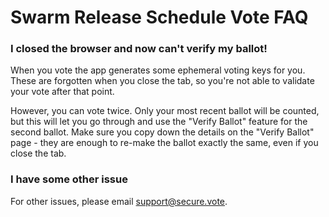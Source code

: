 # Swarm Release Schedule Vote FAQ

### I closed the browser and now can't verify my ballot!

When you vote the app generates some ephemeral voting keys for you. These are forgotten when you close the tab, so you're not able to validate your vote after that point.

However, you can vote twice. Only your most recent ballot will be counted, but this will let you go through and use the "Verify Ballot" feature for the second ballot. Make sure you copy down the details on the "Verify Ballot" page - they are enough to re-make the ballot exactly the same, even if you close the tab.

### I have some other issue

For other issues, please email [support@secure.vote](mailto:support@secure.vote).

